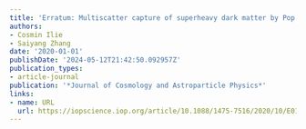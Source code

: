 ```yaml
---
title: 'Erratum: Multiscatter capture of superheavy dark matter by Pop III stars'
authors:
- Cosmin Ilie
- Saiyang Zhang
date: '2020-01-01'
publishDate: '2024-05-12T21:42:50.092957Z'
publication_types:
- article-journal
publication: '*Journal of Cosmology and Astroparticle Physics*'
links:
- name: URL
  url: https://iopscience.iop.org/article/10.1088/1475-7516/2020/10/E01/meta
---
```

